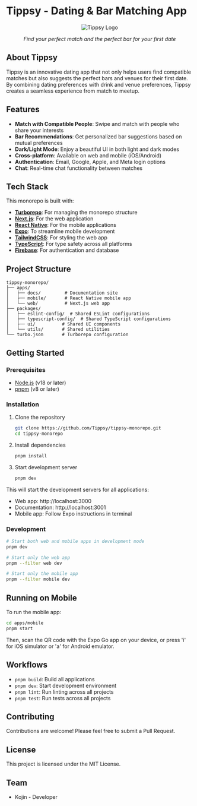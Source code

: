 # Tippsy - Dating & Bar Matching App

<div align="center">
  <img src="https://github.com/user-attachments/assets/a1e7e0cd-fd70-4d7d-8ce8-45ba85b7b17f" alt="Tippsy Logo">
  <p><em>Find your perfect match and the perfect bar for your first date</em></p>
</div>

## About Tippsy

Tippsy is an innovative dating app that not only helps users find compatible matches but also suggests the perfect bars and venues for their first date. By combining dating preferences with drink and venue preferences, Tippsy creates a seamless experience from match to meetup.

## Features

- **Match with Compatible People**: Swipe and match with people who share your interests
- **Bar Recommendations**: Get personalized bar suggestions based on mutual preferences
- **Dark/Light Mode**: Enjoy a beautiful UI in both light and dark modes
- **Cross-platform**: Available on web and mobile (iOS/Android)
- **Authentication**: Email, Google, Apple, and Meta login options
- **Chat**: Real-time chat functionality between matches

## Tech Stack

This monorepo is built with:

- **[Turborepo](https://turbo.build/repo)**: For managing the monorepo structure
- **[Next.js](https://nextjs.org/)**: For the web application
- **[React Native](https://reactnative.dev/)**: For the mobile applications
- **[Expo](https://expo.dev/)**: To streamline mobile development
- **[TailwindCSS](https://tailwindcss.com/)**: For styling the web app
- **[TypeScript](https://www.typescriptlang.org/)**: For type safety across all platforms
- **[Firebase](https://firebase.google.com/)**: For authentication and database

## Project Structure

```
tippsy-monorepo/
├── apps/
│   ├── docs/         # Documentation site
│   ├── mobile/       # React Native mobile app
│   └── web/          # Next.js web app
├── packages/
│   ├── eslint-config/  # Shared ESLint configurations
│   ├── typescript-config/  # Shared TypeScript configurations
│   ├── ui/          # Shared UI components
│   └── utils/       # Shared utilities
└── turbo.json       # Turborepo configuration
```

## Getting Started

### Prerequisites

- [Node.js](https://nodejs.org/) (v18 or later)
- [pnpm](https://pnpm.io/) (v8 or later)

### Installation

1. Clone the repository
   ```sh
   git clone https://github.com/Tippsy/tippsy-monorepo.git
   cd tippsy-monorepo
   ```

2. Install dependencies
   ```sh
   pnpm install
   ```

3. Start development server
   ```sh
   pnpm dev
   ```

This will start the development servers for all applications:
- Web app: http://localhost:3000
- Documentation: http://localhost:3001
- Mobile app: Follow Expo instructions in terminal

### Development

```bash
# Start both web and mobile apps in development mode
pnpm dev

# Start only the web app
pnpm --filter web dev

# Start only the mobile app
pnpm --filter mobile dev
```

## Running on Mobile

To run the mobile app:

```sh
cd apps/mobile
pnpm start
```

Then, scan the QR code with the Expo Go app on your device, or press 'i' for iOS simulator or 'a' for Android emulator.

## Workflows

- `pnpm build`: Build all applications
- `pnpm dev`: Start development environment
- `pnpm lint`: Run linting across all projects
- `pnpm test`: Run tests across all projects

## Contributing

Contributions are welcome! Please feel free to submit a Pull Request.

## License

This project is licensed under the MIT License.

## Team

- Kojin - Developer

